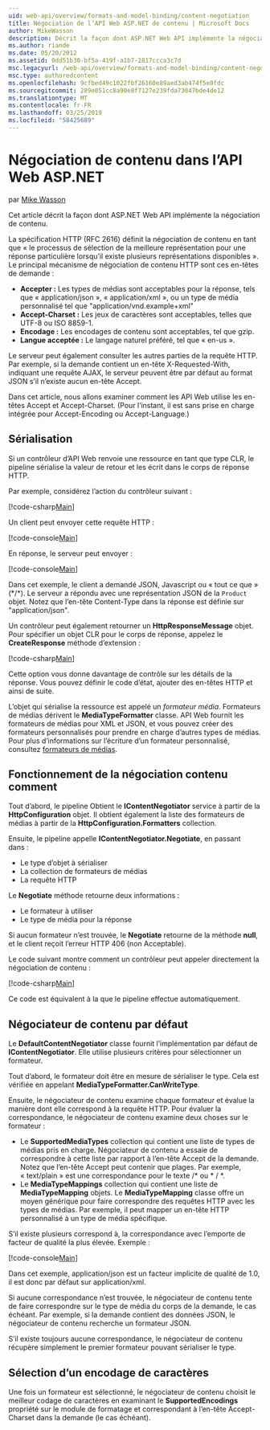 ```yaml
---
uid: web-api/overview/formats-and-model-binding/content-negotiation
title: Négociation de l’API Web ASP.NET de contenu | Microsoft Docs
author: MikeWasson
description: Décrit la façon dont ASP.NET Web API implémente la négociation de contenu HTTP.
ms.author: riande
ms.date: 05/20/2012
ms.assetid: 0dd51b30-bf5a-419f-a1b7-2817ccca3c7d
msc.legacyurl: /web-api/overview/formats-and-model-binding/content-negotiation
msc.type: authoredcontent
ms.openlocfilehash: 9cfbed49c1022fbf26160e89aed3ab474f5e0fdc
ms.sourcegitcommit: 289e051cc8a90e8f7127e239fda73047bde4de12
ms.translationtype: MT
ms.contentlocale: fr-FR
ms.lasthandoff: 03/25/2019
ms.locfileid: "58425689"
---
```

<a name="content-negotiation-in-aspnet-web-api"></a>Négociation de contenu dans l’API Web ASP.NET
====================
par [Mike Wasson](https://github.com/MikeWasson)

Cet article décrit la façon dont ASP.NET Web API implémente la négociation de contenu.

La spécification HTTP (RFC 2616) définit la négociation de contenu en tant que « le processus de sélection de la meilleure représentation pour une réponse particulière lorsqu’il existe plusieurs représentations disponibles ». Le principal mécanisme de négociation de contenu HTTP sont ces en-têtes de demande :

- **Accepter :** Les types de médias sont acceptables pour la réponse, tels que « application/json », « application/xml », ou un type de média personnalisé tel que &quot;application/vnd.example+xml&quot;
- **Accept-Charset :** Les jeux de caractères sont acceptables, telles que UTF-8 ou ISO 8859-1.
- **Encodage :** Les encodages de contenu sont acceptables, tel que gzip.
- **Langue acceptée :** Le langage naturel préféré, tel que « en-us ».

Le serveur peut également consulter les autres parties de la requête HTTP. Par exemple, si la demande contient un en-tête X-Requested-With, indiquant une requête AJAX, le serveur peuvent être par défaut au format JSON s’il n’existe aucun en-tête Accept.

Dans cet article, nous allons examiner comment les API Web utilise les en-têtes Accept et Accept-Charset. (Pour l’instant, il est sans prise en charge intégrée pour Accept-Encoding ou Accept-Language.)

## <a name="serialization"></a>Sérialisation

Si un contrôleur d’API Web renvoie une ressource en tant que type CLR, le pipeline sérialise la valeur de retour et les écrit dans le corps de réponse HTTP.

Par exemple, considérez l’action du contrôleur suivant :

[!code-csharp[Main](content-negotiation/samples/sample1.cs)]

Un client peut envoyer cette requête HTTP :

[!code-console[Main](content-negotiation/samples/sample2.cmd)]

En réponse, le serveur peut envoyer :

[!code-console[Main](content-negotiation/samples/sample3.cmd)]

Dans cet exemple, le client a demandé JSON, Javascript ou « tout ce que » (\*/\*). Le serveur a répondu avec une représentation JSON de la `Product` objet. Notez que l’en-tête Content-Type dans la réponse est définie sur &quot;application/json&quot;.

Un contrôleur peut également retourner un **HttpResponseMessage** objet. Pour spécifier un objet CLR pour le corps de réponse, appelez le **CreateResponse** méthode d’extension :

[!code-csharp[Main](content-negotiation/samples/sample4.cs)]

Cette option vous donne davantage de contrôle sur les détails de la réponse. Vous pouvez définir le code d’état, ajouter des en-têtes HTTP et ainsi de suite.

L’objet qui sérialise la ressource est appelé un *formateur média*. Formateurs de médias dérivent le **MediaTypeFormatter** classe. API Web fournit les formateurs de médias pour XML et JSON, et vous pouvez créer des formateurs personnalisés pour prendre en charge d’autres types de médias. Pour plus d’informations sur l’écriture d’un formateur personnalisé, consultez [formateurs de médias](media-formatters.md).

## <a name="how-content-negotiation-works"></a>Fonctionnement de la négociation contenu comment

Tout d’abord, le pipeline Obtient le **IContentNegotiator** service à partir de la **HttpConfiguration** objet. Il obtient également la liste des formateurs de médias à partir de la **HttpConfiguration.Formatters** collection.

Ensuite, le pipeline appelle **IContentNegotiator.Negotiate**, en passant dans :

- Le type d’objet à sérialiser
- La collection de formateurs de médias
- La requête HTTP

Le **Negotiate** méthode retourne deux informations :

- Le formateur à utiliser
- Le type de média pour la réponse

Si aucun formateur n’est trouvée, le **Negotiate** retourne de la méthode **null**, et le client reçoit l’erreur HTTP 406 (non Acceptable).

Le code suivant montre comment un contrôleur peut appeler directement la négociation de contenu :

[!code-csharp[Main](content-negotiation/samples/sample5.cs)]

Ce code est équivalent à la que le pipeline effectue automatiquement.

## <a name="default-content-negotiator"></a>Négociateur de contenu par défaut

Le **DefaultContentNegotiator** classe fournit l’implémentation par défaut de **IContentNegotiator**. Elle utilise plusieurs critères pour sélectionner un formateur.

Tout d’abord, le formateur doit être en mesure de sérialiser le type. Cela est vérifiée en appelant **MediaTypeFormatter.CanWriteType**.

Ensuite, le négociateur de contenu examine chaque formateur et évalue la manière dont elle correspond à la requête HTTP. Pour évaluer la correspondance, le négociateur de contenu examine deux choses sur le formateur :

- Le **SupportedMediaTypes** collection qui contient une liste de types de médias pris en charge. Négociateur de contenu a essaie de correspondre à cette liste par rapport à l’en-tête Accept de la demande. Notez que l’en-tête Accept peut contenir que plages. Par exemple, « text/plain » est une correspondance pour le texte /\* ou \* / \*.
- Le **MediaTypeMappings** collection qui contient une liste de **MediaTypeMapping** objets. Le **MediaTypeMapping** classe offre un moyen générique pour faire correspondre des requêtes HTTP avec les types de médias. Par exemple, il peut mapper un en-tête HTTP personnalisé à un type de média spécifique.

S’il existe plusieurs correspond à, la correspondance avec l’emporte de facteur de qualité la plus élevée. Exemple :

[!code-console[Main](content-negotiation/samples/sample6.cmd)]

Dans cet exemple, application/json est un facteur implicite de qualité de 1.0, il est donc par défaut sur application/xml.

Si aucune correspondance n’est trouvée, le négociateur de contenu tente de faire correspondre sur le type de média du corps de la demande, le cas échéant. Par exemple, si la demande contient des données JSON, le négociateur de contenu recherche un formateur JSON.

S’il existe toujours aucune correspondance, le négociateur de contenu récupère simplement le premier formateur pouvant sérialiser le type.

## <a name="selecting-a-character-encoding"></a>Sélection d’un encodage de caractères

Une fois un formateur est sélectionné, le négociateur de contenu choisit le meilleur codage de caractères en examinant le **SupportedEncodings** propriété sur le module de formatage et correspondant à l’en-tête Accept-Charset dans la demande (le cas échéant).
